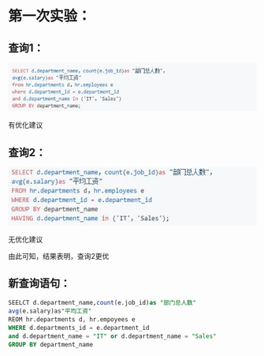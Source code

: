 # 第一次实验：
## 查询1：

![image](https://github.com/wk-king/Oracle/blob/master/1.PNG)

有优化建议

## 查询2：

![image](https://github.com/wk-king/Oracle/blob/master/2.PNG)

无优化建议

由此可知，结果表明，查询2更优

## 新查询语句：
```sql
SEELCT d.department_name,count(e.job_id)as "部门总人数"
avg(e.salary)as"平均工资"
REOM hr.departments d, hr.empoyees e
WHERE d.departments_id = e.department_id
and d.department_name = "IT" or d.department_name = "Sales"
GROUP BY department_name
```

